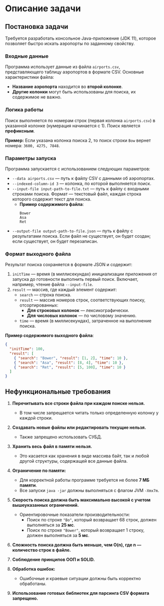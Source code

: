 # Описание задачи

## Постановка задачи

Требуется разработать консольное Java-приложение (JDK 11), которое позволяет быстро искать аэропорты по заданному свойству. 

### Входные данные
Программа использует данные из файла `airports.csv`, представляющего таблицу аэропортов в формате CSV. Основные характеристики файла:
- **Название аэропорта** находится во **второй колонке**.
- **Другие колонки** могут быть использованы для поиска, их содержимое не важно.

### Логика работы
Поиск выполняется по номерам строк (первая колонка `airports.csv`) в указанной колонке (нумерация начинается с 1). Поиск является **префиксным**. 

**Пример:**
Если указана колонка поиска 2, то поиск строки `Bow` вернет номера: `3600, 4275, 7848`.

### Параметры запуска
Программа запускается с использованием следующих параметров:
- `--data airports.csv` — путь к файлу CSV с данными об аэропортах.
- `--indexed-column-id 3` — колонка, по которой выполняется поиск.
- `--input-file input-path-to-file.txt` — путь к файлу с входными строками поиска. Формат — текстовый файл, каждая строка которого содержит текст для поиска.
  - **Пример содержимого файла**:
    ```
    Bower
    Asa
    Ret
    ```
- `--output-file output-path-to-file.json` — путь к файлу с результатами поиска. Если файл не существует, он будет создан; если существует, он будет перезаписан.

### Формат выходного файла
Результат поиска сохраняется в формате JSON и содержит:
1. `initTime` — время (в миллисекундах) инициализации приложения от запуска до готовности выполнить первый поиск. Включает, например, чтение файла `--input-file`.
2. `result` — массив, где каждый элемент содержит:
   - `search` — строка поиска.
   - `result` — массив номеров строк, соответствующих поиску, отсортированных:
     - **Для строковых колонок** — лексикографически.
     - **Для числовых колонок** — по числовому значению.
   - `time` — время (в миллисекундах), затраченное на выполнение поиска.

**Пример содержимого выходного файла**:
```json
{
  "initTime": 100,
  "result": [
    { "search": "Bower", "result": [1, 2], "time": 10 },
    { "search": "Asa", "result": [8, 4], "time": 10 },
    { "search": "Ret", "result": [5, 100], "time": 10 }
  ]
}
```

## Нефункциональные требования

1. **Перечитывать все строки файла при каждом поиске нельзя.**
   - В том числе запрещается читать только определенную колонку у каждой строки.

2. **Создавать новые файлы или редактировать текущие нельзя.**
   - Также запрещено использовать СУБД.

3. **Хранить весь файл в памяти нельзя.**
   - Это касается как хранения в виде массива байт, так и любой другой структуры, содержащей все данные файла.

4. **Ограничение по памяти:** 
   - Для корректной работы программе требуется не более **7 МБ памяти**.
   - Все запуски `java -jar` должны выполняться с флагом JVM `-Xmx7m`.

5. **Скорость поиска должна быть максимально высокой с учетом вышеуказанных ограничений.**
   - Ориентировочные показатели производительности:
     - Поиск по строке `"Bo"`, который возвращает 68 строк, должен выполняться за **25 мс**.
     - Поиск по строке `"Bower"`, который возвращает 1 строку, должен выполняться за **5 мс**.

6. **Сложность поиска должна быть меньше, чем O(n), где n — количество строк в файле.**

7. **Соблюдение принципов ООП и SOLID.**

8. **Обработка ошибок:**
   - Ошибочные и краевые ситуации должны быть корректно обработаны.

9. **Использование готовых библиотек для парсинга CSV формата запрещено.**
